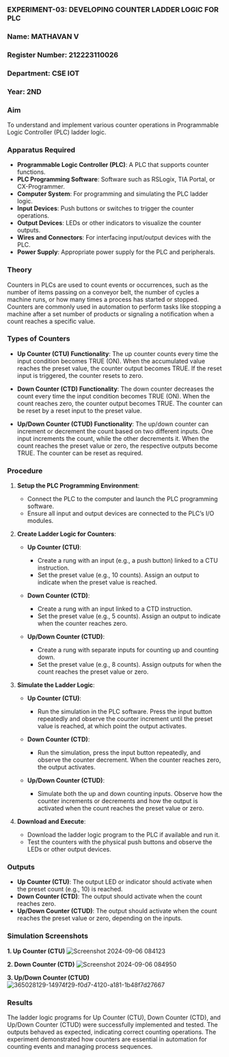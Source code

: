 ### EXPERIMENT-03: DEVELOPING COUNTER LADDER LOGIC FOR PLC

### Name: MATHAVAN V
### Register Number: 212223110026
### Department: CSE IOT
### Year: 2ND

### Aim
To understand and implement various counter operations in Programmable Logic Controller (PLC) ladder logic.

### Apparatus Required
- **Programmable Logic Controller (PLC)**: A PLC that supports counter functions.
- **PLC Programming Software**: Software such as RSLogix, TIA Portal, or CX-Programmer.
- **Computer System**: For programming and simulating the PLC ladder logic.
- **Input Devices**: Push buttons or switches to trigger the counter operations.
- **Output Devices**: LEDs or other indicators to visualize the counter outputs.
- **Wires and Connectors**: For interfacing input/output devices with the PLC.
- **Power Supply**: Appropriate power supply for the PLC and peripherals.

### Theory
Counters in PLCs are used to count events or occurrences, such as the number of items passing on a conveyor belt, the number of cycles a machine runs, or how many times a process has started or stopped. Counters are commonly used in automation to perform tasks like stopping a machine after a set number of products or signaling a notification when a count reaches a specific value.

### Types of Counters
- **Up Counter (CTU) Functionality**:
  The up counter counts every time the input condition becomes TRUE (ON). When the accumulated value reaches the preset value, the counter output becomes TRUE. If the reset input is triggered, the counter resets to zero.

- **Down Counter (CTD) Functionality**:
  The down counter decreases the count every time the input condition becomes TRUE (ON). When the count reaches zero, the counter output becomes TRUE. The counter can be reset by a reset input to the preset value.

- **Up/Down Counter (CTUD) Functionality**:
  The up/down counter can increment or decrement the count based on two different inputs. One input increments the count, while the other decrements it. When the count reaches the preset value or zero, the respective outputs become TRUE. The counter can be reset as required.

### Procedure
1. **Setup the PLC Programming Environment**:
   - Connect the PLC to the computer and launch the PLC programming software.
   - Ensure all input and output devices are connected to the PLC’s I/O modules.

2. **Create Ladder Logic for Counters**:
   - **Up Counter (CTU)**:
     - Create a rung with an input (e.g., a push button) linked to a CTU instruction.
     - Set the preset value (e.g., 10 counts). Assign an output to indicate when the preset value is reached.
   
   - **Down Counter (CTD)**:
     - Create a rung with an input linked to a CTD instruction.
     - Set the preset value (e.g., 5 counts). Assign an output to indicate when the counter reaches zero.
   
   - **Up/Down Counter (CTUD)**:
     - Create a rung with separate inputs for counting up and counting down.
     - Set the preset value (e.g., 8 counts). Assign outputs for when the count reaches the preset value or zero.

3. **Simulate the Ladder Logic**:
   - **Up Counter (CTU)**:
     - Run the simulation in the PLC software. Press the input button repeatedly and observe the counter increment until the preset value is reached, at which point the output activates.
   
   - **Down Counter (CTD)**:
     - Run the simulation, press the input button repeatedly, and observe the counter decrement. When the counter reaches zero, the output activates.
   
   - **Up/Down Counter (CTUD)**:
     - Simulate both the up and down counting inputs. Observe how the counter increments or decrements and how the output is activated when the count reaches the preset value or zero.

4. **Download and Execute**:
   - Download the ladder logic program to the PLC if available and run it.
   - Test the counters with the physical push buttons and observe the LEDs or other output devices.

### Outputs
- **Up Counter (CTU)**: The output LED or indicator should activate when the preset count (e.g., 10) is reached.
- **Down Counter (CTD)**: The output should activate when the count reaches zero.
- **Up/Down Counter (CTUD)**: The output should activate when the count reaches the preset value or zero, depending on the inputs.

### Simulation Screenshots

**1. Up Counter (CTU)**
![Screenshot 2024-09-06 084123](https://github.com/user-attachments/assets/8136d1c8-ea0d-47ec-a450-71670965f460)

**2. Down Counter (CTD)**
![Screenshot 2024-09-06 084950](https://github.com/user-attachments/assets/b1588e5a-1257-4012-9701-edb58a2432cf)

**3. Up/Down Counter (CTUD)**
![365028129-14974f29-f0d7-4120-a181-1b48f7d27667](https://github.com/user-attachments/assets/e39e08b5-5157-4442-99ef-bddeada9cf38)

### Results
The ladder logic programs for Up Counter (CTU), Down Counter (CTD), and Up/Down Counter (CTUD) were successfully implemented and tested. The outputs behaved as expected, indicating correct counting operations. The experiment demonstrated how counters are essential in automation for counting events and managing process sequences.
